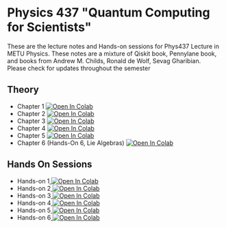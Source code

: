 # Physics 437 "Quantum Computing for Scientists" 
These are the lecture notes and Hands-on sessions for Phys437 Lecture in METU Physics. These notes are a mixture of Qiskit book, Pennylane book, and books from Andrew M. Childs, Ronald de Wolf, Sevag Gharibian.  
Please check for updates throughout the semester
## Theory 
* Chapter 1 <a target="_blank" href="https://colab.research.google.com/github/osbama/Phys437/blob/main/Theory/Ch1.ipynb"><img src="https://colab.research.google.com/assets/colab-badge.svg" alt="Open In Colab"/></a>
* Chapter 2 <a target="_blank" href="https://colab.research.google.com/github/osbama/Phys437/blob/main/Theory/Ch2.ipynb"><img src="https://colab.research.google.com/assets/colab-badge.svg" alt="Open In Colab"/></a>
* Chapter 3 <a target="_blank" href="https://colab.research.google.com/github/osbama/Phys437/blob/main/Theory/Ch3.ipynb"><img src="https://colab.research.google.com/assets/colab-badge.svg" alt="Open In Colab"/></a>
* Chapter 4 <a target="_blank" href="https://colab.research.google.com/github/osbama/Phys437/blob/main/Theory/Ch4.ipynb"><img src="https://colab.research.google.com/assets/colab-badge.svg" alt="Open In Colab"/></a>
* Chapter 5 <a target="_blank" href="https://colab.research.google.com/github/osbama/Phys437/blob/main/Theory/Ch5.ipynb"><img src="https://colab.research.google.com/assets/colab-badge.svg" alt="Open In Colab"/></a>
* Chapter 6 (Hands-On 6, Lie Algebras) <a target="_blank" href="https://colab.research.google.com/github/osbama/Phys437/blob/main/Hands-On/Hands_on_6.ipynb"> <img src="https://colab.research.google.com/assets/colab-badge.svg" alt="Open In Colab"/></a>

## Hands On Sessions
* Hands-on 1<a target="_blank" href="https://colab.research.google.com/github/osbama/Phys437/blob/main/Hands-On/Hands_on_1.ipynb"> <img src="https://colab.research.google.com/assets/colab-badge.svg" alt="Open In Colab"/></a>
* Hands-on 2<a target="_blank" href="https://colab.research.google.com/github/osbama/Phys437/blob/main/Hands-On/Hands_on_2.ipynb"> <img src="https://colab.research.google.com/assets/colab-badge.svg" alt="Open In Colab"/></a>
* Hands-on 3<a target="_blank" href="https://colab.research.google.com/github/osbama/Phys437/blob/main/Hands-On/Hands_on_3.ipynb"> <img src="https://colab.research.google.com/assets/colab-badge.svg" alt="Open In Colab"/></a>
* Hands-on 4<a target="_blank" href="https://colab.research.google.com/github/osbama/Phys437/blob/main/Hands-On/Hands_on_4.ipynb"> <img src="https://colab.research.google.com/assets/colab-badge.svg" alt="Open In Colab"/></a>
* Hands-on 5<a target="_blank" href="https://colab.research.google.com/github/osbama/Phys437/blob/main/Hands-On/Hands_on_5.ipynb"> <img src="https://colab.research.google.com/assets/colab-badge.svg" alt="Open In Colab"/></a>
* Hands-on 6<a target="_blank" href="https://colab.research.google.com/github/osbama/Phys437/blob/main/Hands-On/Hands_on_6.ipynb"> <img src="https://colab.research.google.com/assets/colab-badge.svg" alt="Open In Colab"/></a>
